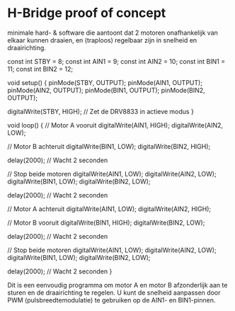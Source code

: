 # H-Bridge proof of concept

minimale hard- & software die aantoont dat 2 motoren onafhankelijk van elkaar kunnen draaien, en (traploos) regelbaar zijn in snelheid en draairichting.


const int STBY = 8;
const int AIN1 = 9;
const int AIN2 = 10;
const int BIN1 = 11;
const int BIN2 = 12;

void setup() {
  pinMode(STBY, OUTPUT);
  pinMode(AIN1, OUTPUT);
  pinMode(AIN2, OUTPUT);
  pinMode(BIN1, OUTPUT);
  pinMode(BIN2, OUTPUT);

  digitalWrite(STBY, HIGH); // Zet de DRV8833 in actieve modus
}

void loop() {
  // Motor A vooruit
  digitalWrite(AIN1, HIGH);
  digitalWrite(AIN2, LOW);

  // Motor B achteruit
  digitalWrite(BIN1, LOW);
  digitalWrite(BIN2, HIGH);

  delay(2000); // Wacht 2 seconden

  // Stop beide motoren
  digitalWrite(AIN1, LOW);
  digitalWrite(AIN2, LOW);
  digitalWrite(BIN1, LOW);
  digitalWrite(BIN2, LOW);

  delay(2000); // Wacht 2 seconden

  // Motor A achteruit
  digitalWrite(AIN1, LOW);
  digitalWrite(AIN2, HIGH);

  // Motor B vooruit
  digitalWrite(BIN1, HIGH);
  digitalWrite(BIN2, LOW);

  delay(2000); // Wacht 2 seconden

  // Stop beide motoren
  digitalWrite(AIN1, LOW);
  digitalWrite(AIN2, LOW);
  digitalWrite(BIN1, LOW);
  digitalWrite(BIN2, LOW);

  delay(2000); // Wacht 2 seconden
}

Dit is een eenvoudig programma om motor A en motor B afzonderlijk aan te sturen en de draairichting te regelen. U kunt de snelheid aanpassen door PWM (pulsbreedtemodulatie) te gebruiken op de AIN1- en BIN1-pinnen.
